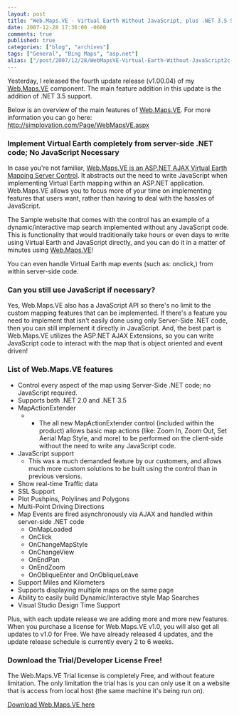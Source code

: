 ```yaml
---
layout: post
title: "Web.Maps.VE - Virtual Earth Without JavaScript, plus .NET 3.5 Support just added!"
date: 2007-12-28 17:36:00 -0600
comments: true
published: true
categories: ["blog", "archives"]
tags: ["General", "Bing Maps", "asp.net"]
alias: ["/post/2007/12/28/WebMapsVE-Virtual-Earth-Without-JavaScript2c-plus-NET-35-Support-just-added!", "/post/2007/12/28/webmapsve-virtual-earth-without-javascript2c-plus-net-35-support-just-added!"]
---
```

<!-- more -->
<p>
Yesterday, I released the fourth update release (v1.00.04) of my <a href="http://simplovation.com/Page/WebMapsVE.aspx">Web.Maps.VE</a> component. The main feature addition in this update is the addition of .NET 3.5 support. 
</p>
<p>
Below is an overview of the main features of <a href="http://simplovation.com/Page/WebMapsVE.aspx">Web.Maps.VE</a>. For more information you can go here: <a href="http://simplovation.com/Page/WebMapsVE.aspx">http://simplovation.com/Page/WebMapsVE.aspx</a> 
</p>
<h3>Implement Virtual Earth completely from server-side .NET code; No JavaScript Necessary</h3>
<p>
In case you&#39;re not familiar, <a href="http://simplovation.com/Page/WebMapsVE.aspx">Web.Maps.VE is an ASP.NET AJAX Virtual Earth Mapping Server Control</a>. It abstracts out the need to write JavaScript when implementing Virtual Earth mapping within an ASP.NET application. Web.Maps.VE allows you to focus more of your time on implementing features that users want, rather than having to deal with the hassles of JavaScript. 
</p>
<p>
The Sample website that comes with the control has an example of a dynamic/interactive map search implemented without any JavaScript code. This is functionality that would traditionally take hours or even days to write using Virtual Earth and JavaScript directly, and you can do it in a matter of minutes using <a href="http://simplovation.com/Page/WebMapsVE.aspx">Web.Maps.VE</a>! 
</p>
<p>
You can even handle Virtual Earth map events (such as: onclick,) from within server-side code. 
</p>
<h3>Can you still use JavaScript if necessary?</h3>
<p>
Yes, Web.Maps.VE also has a JavaScript API so there&#39;s no limit to the custom mapping features that can be implemented. If there&#39;s a feature you need to implement that isn&#39;t easily done using only Server-Side .NET code, then you can still implement it directly&nbsp;in JavaScript. And, the best part is Web.Maps.VE utilizes the&nbsp;ASP.NET AJAX Extensions, so you can write JavaScript code to interact with the map that is object oriented and&nbsp;event driven! 
</p>
<h3>List of Web.Maps.VE features</h3>
<ul>
	<li>Control every aspect of the map using Server-Side .NET code; no JavaScript required. </li>
	<li>Supports both .NET 2.0 and .NET 3.5 </li>
	<li>MapActionExtender 
	<ul>
		<li>&nbsp; 
		<ul>
			<li>The all new MapActionExtender control (included within the product) allows basic map actions (like: Zoom In, Zoom Out, Set Aerial Map Style, and more) to be performed on the client-side without the need to write any JavaScript code.</li>
		</ul>
		</li>
	</ul>
	</li>
	<li>JavaScript support 
	<ul>
		<li>This was a much demanded feature by our customers, and allows much more custom solutions to be built using the control than in previous versions.</li>
	</ul>
	</li>
	<li>Show real-time Traffic data </li>
	<li>SSL Support </li>
	<li>Plot Pushpins, Polylines and Polygons </li>
	<li>Multi-Point Driving Directions </li>
	<li>Map Events are fired asynchronously via AJAX and handled within server-side .NET code 
	<ul>
		<li>OnMapLoaded </li>
		<li>OnClick </li>
		<li>OnChangeMapStyle </li>
		<li>OnChangeView </li>
		<li>OnEndPan </li>
		<li>OnEndZoom </li>
		<li>OnObliqueEnter and OnObliqueLeave</li>
	</ul>
	</li>
	<li>Support Miles and Kilometers </li>
	<li>Supports displaying multiple maps on the same page </li>
	<li>Ability to easily build Dynamic/Interactive style Map Searches </li>
	<li>Visual Studio Design Time Support </li>
</ul>
<p>
Plus, with each update release we are adding more and more new features. When you purchase a license for Web.Maps.VE v1.0, you will also get all updates to v1.0 for Free. We have already released 4 updates, and the update release schedule is currently&nbsp;every 2 to 6 weeks. 
</p>
<h3>Download the Trial/Developer License&nbsp;Free!</h3>
<p>
The Web.Maps.VE Trial license is completely Free, and without feature limitation. The only limitation the trial has is you can only use it on a website that is access from local host (the same machine it&#39;s being run on). 
</p>
<p>
<a href="http://simplovation.com/Download/">Download Web.Maps.VE here</a> 
</p>
